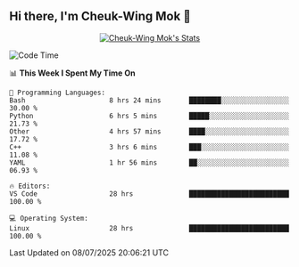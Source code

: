 ## Hi there, I'm Cheuk-Wing Mok 👋

<!--
**mozro0327/mozro0327** is a ✨ _special_ ✨ repository because its `README.md` (this file) appears on your GitHub profile.

Here are some ideas to get you started:

- 🔭 I’m currently working on ...
- 🌱 I’m currently learning ...
- 👯 I’m looking to collaborate on ...
- 🤔 I’m looking for help with ...
- 💬 Ask me about ...
- 📫 How to reach me: ...
- 😄 Pronouns: ...
- ⚡ Fun fact: ...
-->

<p align="center">
  <a href="https://github.com/mozro0327" class="rich-diff-level-one">
    <img src="https://github-readme-stats.vercel.app/api?username=mozro0327&title_color=333&text_color=777" alt="Cheuk-Wing Mok's Stats" >
    <!-- &hide=issues
    <img src="https://github-readme-stats.vercel.app/api?username=mozro0327&hide=issues&title_color=333&text_color=777" alt="Cheuk-Wing Mok's Stats" >
    -->
  </a>
</p>

<!--START_SECTION:waka-->
![Code Time](http://img.shields.io/badge/Code%20Time-3%2C564%20hrs%209%20mins-blue)

📊 **This Week I Spent My Time On** 

```text
💬 Programming Languages: 
Bash                     8 hrs 24 mins       ████████░░░░░░░░░░░░░░░░░   30.00 % 
Python                   6 hrs 5 mins        █████░░░░░░░░░░░░░░░░░░░░   21.73 % 
Other                    4 hrs 57 mins       ████░░░░░░░░░░░░░░░░░░░░░   17.72 % 
C++                      3 hrs 6 mins        ███░░░░░░░░░░░░░░░░░░░░░░   11.08 % 
YAML                     1 hr 56 mins        ██░░░░░░░░░░░░░░░░░░░░░░░   06.93 % 

🔥 Editors: 
VS Code                  28 hrs              █████████████████████████   100.00 % 

💻 Operating System: 
Linux                    28 hrs              █████████████████████████   100.00 % 
```


 Last Updated on 08/07/2025 20:06:21 UTC
<!--END_SECTION:waka-->
